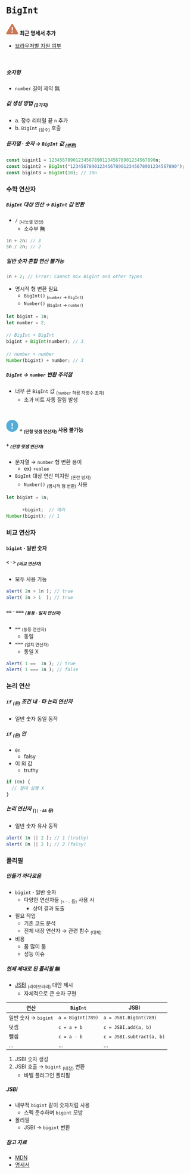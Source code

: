 `BigInt`
====

<img src="../../images/commons/icons/triangle-exclamation-solid.svg" /> **최근 명세서 추가**

- [브라우저별 지원 여부](https://caniuse.com/#feat=bigint)

<br />

##### 숫자형
- `number` 길이 제약 無

##### 값 생성 방법 <sub>(2가지)</sub>
- a. 정수 리터럴 끝 `n` 추가
- b. `BigInt` <sub>(함수)</sub> 호출

##### 문자열 · 숫자 → `BigInt` 값 <sub>(변환)</sub>
```javascript
const bigint1 = 1234567890123456789012345678901234567890n;
const bigint2 = BigInt("1234567890123456789012345678901234567890");
const bigint3 = BigInt(10); // 10n
```

### 수학 연산자

##### `BigInt` 대상 연산 → `BigInt` 값 반환
- `/` <sub>(나눗셈 연산)</sub>
  - 소수부 無
```javascript
1n + 2n: // 3
5n / 2n; // 2
```

##### 일반 숫자 혼합 연산 불가능
```javascript
1n + 2; // Error: Cannot mix BigInt and other types
```
- 명시적 형 변환 필요
  - `BigInt()` <sub>(`number` → `BigInt`)</sub>
  - `Number()` <sub>(`BigInt` → `number`)</sub>
```javascript
let bigint = 1n;
let number = 2;

// BigInt + BigInt
bigint + BigInt(number); // 3

// number + number
Number(bigint) + number; // 3
```

##### `BigInt` → `number` 변환 주의점
- 너무 큰 `BigInt` 값 <sub>(`number` 허용 자릿수 초과)</sub>
  - 초과 비트 자동 잘림 발생

<br />

<img src="../../images/commons/icons/circle-exclamation-solid.svg" /> **`+` <sub>(단항 덧셈 연산자)</sub> 사용 불가능**

##### `+` <sub>(단항 덧셈 연산자)</sub>
- 문자열 → `number` 형 변환 용이
  - ex\) `+value`
- `BigInt` 대상 연산 미지원 <sub>(혼란 방지)</sub>
  - `Number()` <sub>(명시적 형 변환)</sub> 사용
```javascript
let bigint = 1n;

      +bigint;  // 에러
Number(bigint); // 1
```

### 비교 연산자

#### `bigint` · 일반 숫자

##### `<` · `>` <sub>(비교 연산자)</sub>
- 모두 사용 가능
```javascript
alert( 2n > 1n ); // true
alert( 2n > 1  ); // true
```

##### `==` · `===` <sub>(동등 · 일치 연산자)</sub>
- `==` <sub>(동등 연산자)</sub>
  - 동일
- `===` <sub>(일치 연산자)</sub>
  - 동일 X
```javascript
alert( 1 ==  1n ); // true
alert( 1 === 1n ); // false
```

### 논리 연산

##### `if` <sub>(문)</sub> 조건 내 · 타 논리 연산자
- 일반 숫자 동일 동작

##### `if` <sub>(문)</sub> 안
- `0n`
  - falsy
- 이 외 값
  - truthy
```javascript
if (0n) {
  // 절대 실행 X
}
```

##### 논리 연산자 <sub>(`||` · `&&` 등)</sub>
- 일반 숫자 유사 동작
```javascript
alert( 1n || 2 ); // 1 (truthy)
alert( 0n || 2 ); // 2 (falsy)
```

### 폴리필

##### 만들기 까다로움
- `bigint` · 일반 숫자
  - 다양한 연산자들 <sub>(`+` · `-` 등)</sub> 사용 시
    - 상이 결과 도출
- 필요 작업
  - 기존 코드 분석
  - 전체 내장 연산자 → 관련 함수 <sub>(대체)</sub>
- 비용
  - 품 많이 듦
  - 성능 이슈

##### 현재 제대로 된 폴리필 無
- [JSBI](https://github.com/GoogleChromeLabs/jsbi) <sub>(라이브러리)</sub> 대안 제시
  - 자체적으로 큰 숫자 구현

|연산|`BigInt`|JSBI|
|---|---|---|
|일반 숫자 → `bigint`|`a = BigInt(789)`|`a = JSBI.BigInt(789)`|
|덧셈|`c = a + b`|`c = JSBI.add(a, b)`|
|뺄셈|`c = a - b`|`c = JSBI.subtract(a, b)`|
|…|…|…|

1. JSBI 숫자 생성
2. JSBI 호출 → `bigint` <sub>(내장)</sub> 변환
    - 바벨 플러그인 폴리필

##### JSBI
- 내부적 `bigint` 같이 숫자처럼 사용
  - 스펙 준수하며 `bigint` 모방
- 폴리필
  - JSBI → `bigint` 변환

##### 참고 자료
- [MDN](https://developer.mozilla.org/en-US/docs/Web/JavaScript/Reference/Global_Objects/BigInt)
- [명세서](https://tc39.es/ecma262/#sec-bigint-objects)
